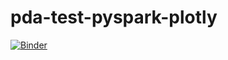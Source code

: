 # pda-test-pyspark-plotly
[![Binder](https://mybinder.org/badge_logo.svg)](https://mybinder.org/v2/gh/gmaitre/pda-test-pyspark-plotly/main?urlpath=https%3A%2F%2Fgithub.com%2Fgmaitre%2Fpda-test-pyspark-plotly%2Fblob%2Fmain%2FTest_PySpark_Plotly.ipynb)
